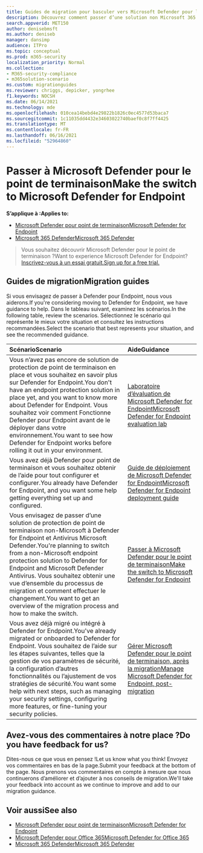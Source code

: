```yaml
---
title: Guides de migration pour basculer vers Microsoft Defender pour le point de terminaison
description: Découvrez comment passer d’une solution non Microsoft 365 Defender à Microsoft Defender for Endpoint
search.appverid: MET150
author: denisebmsft
ms.author: deniseb
manager: dansimp
audience: ITPro
ms.topic: conceptual
ms.prod: m365-security
localization_priority: Normal
ms.collection:
- M365-security-compliance
- m365solution-scenario
ms.custom: migrationguides
ms.reviewer: chriggs, depicker, yongrhee
f1.keywords: NOCSH
ms.date: 06/14/2021
ms.technology: mde
ms.openlocfilehash: 010cea14bebd4e29822b1826c0ec4577d53baca7
ms.sourcegitcommit: 1c11035dd4432e34603022740baef0c8f7ff4425
ms.translationtype: MT
ms.contentlocale: fr-FR
ms.lasthandoff: 06/16/2021
ms.locfileid: "52964860"
---
```

# <a name="make-the-switch-to-microsoft-defender-for-endpoint"></a><span data-ttu-id="c78e1-103">Passer à Microsoft Defender pour le point de terminaison</span><span class="sxs-lookup"><span data-stu-id="c78e1-103">Make the switch to Microsoft Defender for Endpoint</span></span>

<span data-ttu-id="c78e1-104">**S’applique à :**</span><span class="sxs-lookup"><span data-stu-id="c78e1-104">**Applies to:**</span></span>
- [<span data-ttu-id="c78e1-105">Microsoft Defender pour point de terminaison</span><span class="sxs-lookup"><span data-stu-id="c78e1-105">Microsoft Defender for Endpoint</span></span>](https://go.microsoft.com/fwlink/p/?linkid=2154037)
- [<span data-ttu-id="c78e1-106">Microsoft 365 Defender</span><span class="sxs-lookup"><span data-stu-id="c78e1-106">Microsoft 365 Defender</span></span>](https://go.microsoft.com/fwlink/?linkid=2118804)

> <span data-ttu-id="c78e1-107">Vous souhaitez découvrir Microsoft Defender pour le point de terminaison ?</span><span class="sxs-lookup"><span data-stu-id="c78e1-107">Want to experience Microsoft Defender for Endpoint?</span></span> [<span data-ttu-id="c78e1-108">Inscrivez-vous à un essai gratuit.</span><span class="sxs-lookup"><span data-stu-id="c78e1-108">Sign up for a free trial.</span></span>](https://www.microsoft.com/microsoft-365/windows/microsoft-defender-atp?ocid=docs-wdatp-exposedapis-abovefoldlink)

## <a name="migration-guides"></a><span data-ttu-id="c78e1-109">Guides de migration</span><span class="sxs-lookup"><span data-stu-id="c78e1-109">Migration guides</span></span>

<span data-ttu-id="c78e1-110">Si vous envisagez de passer à Defender pour Endpoint, nous vous aiderons.</span><span class="sxs-lookup"><span data-stu-id="c78e1-110">If you're considering moving to Defender for Endpoint, we have guidance to help.</span></span> <span data-ttu-id="c78e1-111">Dans le tableau suivant, examinez les scénarios.</span><span class="sxs-lookup"><span data-stu-id="c78e1-111">In the following table, review the scenarios.</span></span> <span data-ttu-id="c78e1-112">Sélectionnez le scénario qui représente le mieux votre situation et consultez les instructions recommandées.</span><span class="sxs-lookup"><span data-stu-id="c78e1-112">Select the scenario that best represents your situation, and see the recommended guidance.</span></span>

| <span data-ttu-id="c78e1-113">Scénario</span><span class="sxs-lookup"><span data-stu-id="c78e1-113">Scenario</span></span> | <span data-ttu-id="c78e1-114">Aide</span><span class="sxs-lookup"><span data-stu-id="c78e1-114">Guidance</span></span> |
|:----|:----|
| <span data-ttu-id="c78e1-115">Vous n’avez pas encore de solution de protection de point de terminaison en place et vous souhaitez en savoir plus sur Defender for Endpoint.</span><span class="sxs-lookup"><span data-stu-id="c78e1-115">You don't have an endpoint protection solution in place yet, and you want to know more about Defender for Endpoint.</span></span> <span data-ttu-id="c78e1-116">Vous souhaitez voir comment Fonctionne Defender pour Endpoint avant de le déployer dans votre environnement.</span><span class="sxs-lookup"><span data-stu-id="c78e1-116">You want to see how Defender for Endpoint works before rolling it out in your environment.</span></span>  | [<span data-ttu-id="c78e1-117">Laboratoire d’évaluation de Microsoft Defender for Endpoint</span><span class="sxs-lookup"><span data-stu-id="c78e1-117">Microsoft Defender for Endpoint evaluation lab</span></span>](evaluation-lab.md)   |
| <span data-ttu-id="c78e1-118">Vous avez déjà Defender pour point de terminaison et vous souhaitez obtenir de l’aide pour tout configurer et configurer.</span><span class="sxs-lookup"><span data-stu-id="c78e1-118">You already have Defender for Endpoint, and you want some help getting everything set up and configured.</span></span>  | [<span data-ttu-id="c78e1-119">Guide de déploiement de Microsoft Defender for Endpoint</span><span class="sxs-lookup"><span data-stu-id="c78e1-119">Microsoft Defender for Endpoint deployment guide</span></span>](deployment-phases.md)  |
| <span data-ttu-id="c78e1-120">Vous envisagez de passer d’une solution de protection de point de terminaison non-Microsoft à Defender for Endpoint et Antivirus Microsoft Defender.</span><span class="sxs-lookup"><span data-stu-id="c78e1-120">You're planning to switch from a non-Microsoft endpoint protection solution to Defender for Endpoint and Microsoft Defender Antivirus.</span></span> <span data-ttu-id="c78e1-121">Vous souhaitez obtenir une vue d’ensemble du processus de migration et comment effectuer le changement.</span><span class="sxs-lookup"><span data-stu-id="c78e1-121">You want to get an overview of the migration process and how to make the switch.</span></span> |[<span data-ttu-id="c78e1-122">Passer à Microsoft Defender pour le point de terminaison</span><span class="sxs-lookup"><span data-stu-id="c78e1-122">Make the switch to Microsoft Defender for Endpoint</span></span>](switch-to-microsoft-defender-migration.md)   |
| <span data-ttu-id="c78e1-123">Vous avez déjà migré ou intégré à Defender for Endpoint.</span><span class="sxs-lookup"><span data-stu-id="c78e1-123">You've already migrated or onboarded to Defender for Endpoint.</span></span> <span data-ttu-id="c78e1-124">Vous souhaitez de l’aide sur les étapes suivantes, telles que la gestion de vos paramètres de sécurité, la configuration d’autres fonctionnalités ou l’ajustement de vos stratégies de sécurité.</span><span class="sxs-lookup"><span data-stu-id="c78e1-124">You want some help with next steps, such as managing your security settings, configuring more features, or fine-tuning your security policies.</span></span> | [<span data-ttu-id="c78e1-125">Gérer Microsoft Defender pour le point de terminaison, après la migration</span><span class="sxs-lookup"><span data-stu-id="c78e1-125">Manage Microsoft Defender for Endpoint, post-migration</span></span>](manage-atp-post-migration.md) |


## <a name="do-you-have-feedback-for-us"></a><span data-ttu-id="c78e1-126">Avez-vous des commentaires à notre place ?</span><span class="sxs-lookup"><span data-stu-id="c78e1-126">Do you have feedback for us?</span></span>

<span data-ttu-id="c78e1-127">Dites-nous ce que vous en pensez !</span><span class="sxs-lookup"><span data-stu-id="c78e1-127">Let us know what you think!</span></span> <span data-ttu-id="c78e1-128">Envoyez vos commentaires en bas de la page.</span><span class="sxs-lookup"><span data-stu-id="c78e1-128">Submit your feedback at the bottom of the page.</span></span> <span data-ttu-id="c78e1-129">Nous prenons vos commentaires en compte à mesure que nous continuerons d’améliorer et d’ajouter à nos conseils de migration.</span><span class="sxs-lookup"><span data-stu-id="c78e1-129">We'll take your feedback into account as we continue to improve and add to our migration guidance.</span></span>

## <a name="see-also"></a><span data-ttu-id="c78e1-130">Voir aussi</span><span class="sxs-lookup"><span data-stu-id="c78e1-130">See also</span></span>

- [<span data-ttu-id="c78e1-131">Microsoft Defender pour point de terminaison</span><span class="sxs-lookup"><span data-stu-id="c78e1-131">Microsoft Defender for Endpoint</span></span>](/windows/security/threat-protection)
- [<span data-ttu-id="c78e1-132">Microsoft Defender pour Office 365</span><span class="sxs-lookup"><span data-stu-id="c78e1-132">Microsoft Defender for Office 365</span></span>](/microsoft-365/security/office-365-security/office-365-atp)
- [<span data-ttu-id="c78e1-133">Microsoft 365 Defender</span><span class="sxs-lookup"><span data-stu-id="c78e1-133">Microsoft 365 Defender</span></span>](/microsoft-365/security/defender/microsoft-threat-protection?) 
